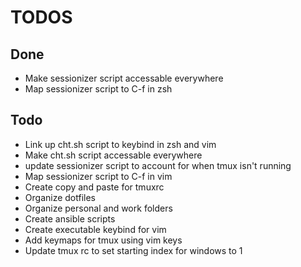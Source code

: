 # TODOS

## Done
- Make sessionizer script accessable everywhere
- Map sessionizer script to C-f in zsh

## Todo
- Link up cht.sh script to keybind in zsh and vim
- Make cht.sh script accessable everywhere
- update sessionizer script to account for when tmux isn't running
- Map sessionizer script to C-f in vim
- Create copy and paste for tmuxrc
- Organize dotfiles
- Organize personal and work folders
- Create ansible scripts
- Create executable keybind for vim
- Add keymaps for tmux using vim keys
- Update tmux rc to set starting index for windows to 1

